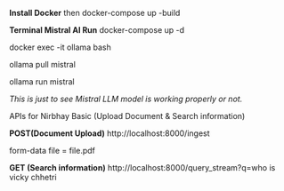 **Install Docker**
then docker-compose up -build  


**Terminal Mistral AI Run**
docker-compose up -d

docker exec -it ollama bash

ollama pull mistral

ollama run mistral


_This is just to see Mistral LLM model is working properly or not._




APIs for Nirbhay Basic (Upload  Document & Search information) 

**POST(Document Upload)**
http://localhost:8000/ingest

form-data
file = file.pdf

**GET (Search information)**
http://localhost:8000/query_stream?q=who is vicky chhetri
